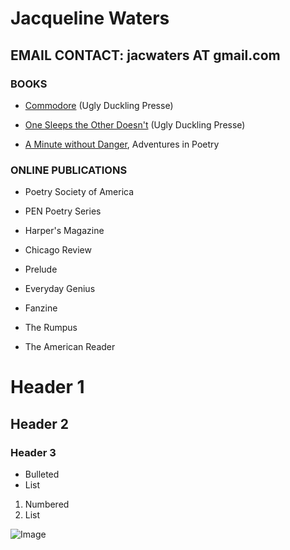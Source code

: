 # Jacqueline Waters

## EMAIL CONTACT: jacwaters AT gmail.com

### BOOKS

- [Commodore](https://uglyducklingpresse.org/catalog/browse/item/?pubID=557) (Ugly Duckling Presse)

- [One Sleeps the Other Doesn't](https://www.uglyducklingpresse.org/catalog/browse/item/?pubID=199) (Ugly Duckling Presse)

- [A Minute without Danger](https://www.spdbooks.org/Products/Default.aspx?bookid=0970625030), Adventures in Poetry

### ONLINE PUBLICATIONS

- Poetry Society of America

- PEN Poetry Series

- Harper's Magazine

- Chicago Review

- Prelude

- Everyday Genius

- Fanzine

- The Rumpus

- The American Reader



# Header 1
## Header 2
### Header 3

- Bulleted
- List

1. Numbered
2. List

![Image](https://lh4.googleusercontent.com/zap1fWo4tvhvsFUdlcL4gm_N7Gvz8t4PvZpXDeOav3N2rfLskeZ-VjM2RLzTeVt9g8n3CbQ6OUadczG75FJpqLSujw83gJT86yyYmLYfYGH31IKtLhUt=w170)
